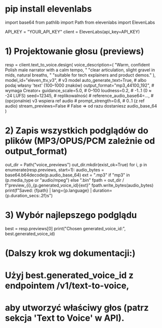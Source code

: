 # pip install elevenlabs
import base64
from pathlib import Path
from elevenlabs import ElevenLabs

API_KEY = "YOUR_API_KEY"
client = ElevenLabs(api_key=API_KEY)

# 1) Projektowanie głosu (previews)
resp = client.text_to_voice.design(
    voice_description=(
        "Warm, confident Polish male narrator with a calm tempo, "
        "clear articulation, slight gravel in mids, natural breaths, "
        "suitable for tech explainers and product demos."
    ),
    model_id="eleven_ttv_v3",          # v3 model
    auto_generate_text=True,           # albo podaj własny 'text' (100–1000 znaków)
    output_format="mp3_44100_192",     # wymaga Creator+
    guidance_scale=5.0,                # 0–100
    loudness=0.2,                      # -1..1 (0 ≈ -24 LUFS)
    seed=12345,                        # replikowalność
    # reference_audio_base64=...,      # (opcjonalnie) v3 wspiera ref audio
    # prompt_strength=0.6,             # 0..1 (z ref audio)
    stream_previews=False              # False => od razu dostaniesz audio_base_64
)

# 2) Zapis wszystkich podglądów do plików (MP3/OPUS/PCM zależnie od output_format)
out_dir = Path("voice_previews")
out_dir.mkdir(exist_ok=True)
for i, p in enumerate(resp.previews, start=1):
    audio_bytes = base64.b64decode(p.audio_base_64)
    ext = ".mp3" if "mp3" in (p.media_type or "audio/mpeg") else ".bin"
    fpath = out_dir / f"preview_{i}_{p.generated_voice_id}{ext}"
    fpath.write_bytes(audio_bytes)
    print(f"Saved: {fpath}  | lang={p.language}  | duration={p.duration_secs:.2f}s")

# 3) Wybór najlepszego podglądu
best = resp.previews[0]
print("Chosen generated_voice_id:", best.generated_voice_id)

# (Dalszy krok wg dokumentacji:)
# Użyj best.generated_voice_id z endpointem /v1/text-to-voice,
# aby utworzyć właściwy głos (patrz sekcja 'Text to Voice' w API).